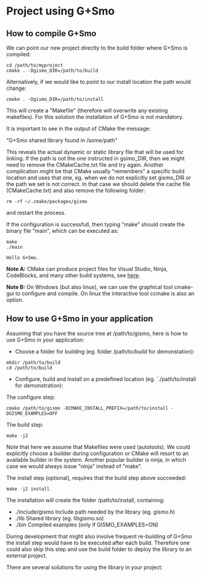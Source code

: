 
# Project using G+Smo

## How to compile G+Smo

We can point our new project directly to the build folder where G+Smo is compiled:

```
cd /path/to/myproject
cmake . -Dgismo_DIR=/path/to/build
```

Alternatively, if we would like to point to our install location the
path would change:

```
cmake . -Dgismo_DIR=/path/to/install
```

This will create a "Makefile" (therefore will overwrite any existing
makefiles).  For this solution the installation of G+Smo is not
mandatory.

It is important to see in the output of CMake the message:

"G+Smo shared library found in /some/path"

This reveals the actual dynamic or static library file that will be
used for linking. If the path is not the one instructed in gsimo_DIR,
then we might need to remove the CMakeCache.txt file and try again.
Another complication might be that CMake usually "remembers" a
specific build location and uses that one, eg. when we do not
explicitly set gismo_DIR or the path we set is not correct. In that
case we should delete the cache file (CMakeCache.txt) and also remove
the following folder:

```
rm -rf ~/.cmake/packages/gismo
```

and restart the process.

If the configuration is successfull, then typing "make" should create
the binary file "main", which can be executed as:

```
make
./main
```

```Hello G+Smo.```

**Note A:** CMake can produce project files for Visual Studio, Ninja,
CodeBlocks, and many other build systems,
see [here](https://cmake.org/cmake/help/v3.0/manual/cmake-generators.7.html).

**Note B:** On Windows (but also linux), we can use the graphical tool
cmake-gui to configure and compile. On linux the interactive tool
ccmake is also an option.


## How to use G+Smo in your application

Assuming that you have the source tree at /path/to/gismo, here is how
to use G+Smo in your application:


* Choose a folder for building (eg. folder /path/to/build for demonstation):

```
mkdir /path/to/build
cd /path/to/build
```

* Configure, build and install on a predefined location
  (eg. `./path/to/install for demonstration):

The configure step:
```
cmake /path/to/gismo -DCMAKE_INSTALL_PREFIX=/path/to/install -DGISMO_EXAMPLES=OFF
```

The build step:

```
make -j2
```

Note that here we assume that Makefiles were used (autotools).  We
could explicitly choose a builder during configuration or CMake will
resort to an available builder in the system.  Another popular builder
is ninja, in which case we would always issue "ninja" instead of "make".

The install step (optional), requires that the build step above succeeded:

```
make -j2 install
```

The installation will create the folder /path/to/install, containing:

- ./include/gismo   Include path needed by the library (eg. gismo.h)
- ./lib             Shared library (eg. libgismo.so)
- ./bin             Compiled examples (only if GISMO_EXAMPLES=ON)

During development that might also involve frequent re-building of
G+Smo the install step would have to be executed after each build.
Therefore one could also skip this step and use the build folder to
deploy the library to an external project.


There are several solutions for using the library in your project:
